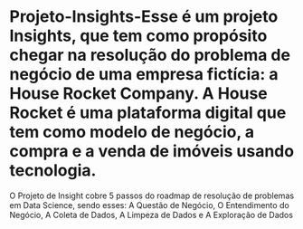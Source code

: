 # Projeto-Insights-Esse é um projeto Insights, que tem como propósito chegar na resolução do problema de negócio de uma empresa fictícia: a House Rocket Company. A House Rocket é uma plataforma digital que tem como modelo de negócio, a compra e a venda de imóveis usando tecnologia. 
O Projeto de Insight cobre 5 passos do roadmap de resolução de problemas em Data Science, sendo esses: A Questão de Negócio, O Entendimento do Negócio, A Coleta de Dados, A Limpeza de Dados e A Exploração de Dados

